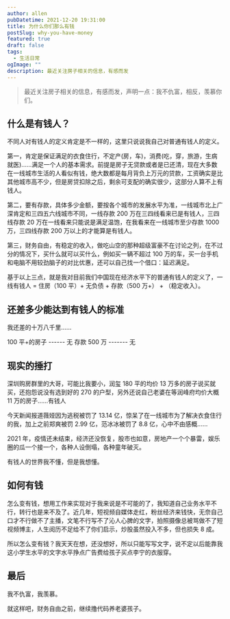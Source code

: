 ```yaml
---
author: allen
pubDatetime: 2021-12-20 19:31:00
title: 为什么你们那么有钱
postSlug: why-you-have-money
featured: true
draft: false
tags:
  - 生活日常
ogImage: ""
description: 最近关注房子相关的信息，有感而发
---
```


> 最近关注房子相关的信息，有感而发，声明一点：我不仇富，相反，羡慕你们。

## 什么是有钱人？

不同人对有钱人的定义肯定是不一样的，这里只说说我自己对普通有钱人的定义。

第一，肯定是保证满足的衣食住行，不定产(房，车)，消费(吃，穿，旅游，生病就医)......满足一个人的基本需求。前提是房子无贷款或者是已还清，现在大多数在一线城市生活的人看似有钱，绝大数都是每月背负上万元的贷款，工资确实是比其他城市高不少，但是房贷扣除之后，剩余可支配的确实很少，这部分人算不上有钱人。

第二，要有存款，具体多少金额，要按各个城市的发展水平为准，一线城市北上广深肯定和三四五六线城市不同，一线存款 200 万在三四线看来已是有钱人，三四线存款 20 万在一线看来只能说是满足温饱，在我看来在一线城市至少存款 1000 万，三四线存款 200 万以上的才能算是有钱人。

第三，财务自由，有稳定的收入，做吃山空的那种超级富豪不在讨论之列，在不过分的情况下，买什么就可以买什么，例如买一辆不超过 100 万的车，买一台手机和电脑不用较劲脑子的对比优惠，还可以自己找一个借口：延迟满足。

基于以上三点，就是我对目前我们中国现在经济水平下的普通有钱人的定义了，一线有钱人 = 住房（100 平）+ 无负债 + 存款（500 万+） + （稳定收入）。

## 还差多少能达到有钱人的标准

我还差的十万八千里......

100 平+的房子 ------ 无
存款 500 万 ------- 无

## 现实的捶打

深圳购房群里的大哥，可能比我要小，润玺 180 平的均价 13 万多的房子说买就买，还抱怨说没有选到好的 270 的户型，另外还说自己老婆在等润峰府均价大概 11 万的房子......有钱人

今天新闻报道薇娅因为逃税被罚了 13.14 亿，惊呆了在一线城市为了解决衣食住行的我，加上之前郑爽被罚 2.99 亿，范冰冰被罚了 8.8 亿，心中不由感概......

2021 年，疫情还未结束，经济还没恢复，股市也如意，房地产一个个暴雷，娱乐圈的瓜一个接一个，各种人设倒塌，各种童年破灭。

有钱人的世界我不懂，但是我想懂。

## 如何有钱

怎么变有钱，想用工作来实现对于我来说是不可能的了，我知道自己业务水平不行，转行也是来不及了。近几年，短视频自媒体走红，粉丝经济来钱快，无奈自己口才不行做不了主播，文笔不行写不了沁人心脾的文字，拍照摄像总被骂做不了短视频博主，人生阅历不足给不了你们启示，炒股虽然投入不多，但也损失 8 成。

所以怎么变有钱？我天天在想，还没想好，所以只能写写文字，说不定以后能靠我这小学生水平的文字水平挣点广告费给孩子买点李宁的衣服穿。

## 最后

我不仇富，我羡慕。

就这样吧，财务自由之前，继续撸代码养老婆孩子。
